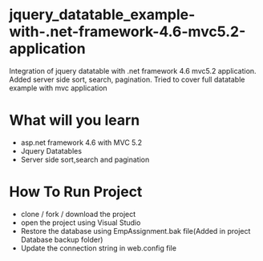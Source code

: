 # jquery_datatable_example-with-.net-framework-4.6-mvc5.2-application
Integration of jquery datatable with  .net framework 4.6 mvc5.2 application. Added server side sort, search, pagination. Tried to cover full datatable example with mvc application


# What will you learn
* asp.net framework 4.6 with MVC 5.2
* Jquery Datatables
* Server side sort,search and pagination

# How To Run Project
* clone / fork / download the project
* open the project using Visual Studio
* Restore the database using EmpAssignment.bak file(Added in project Database backup folder)
* Update the connection string in web.config file



